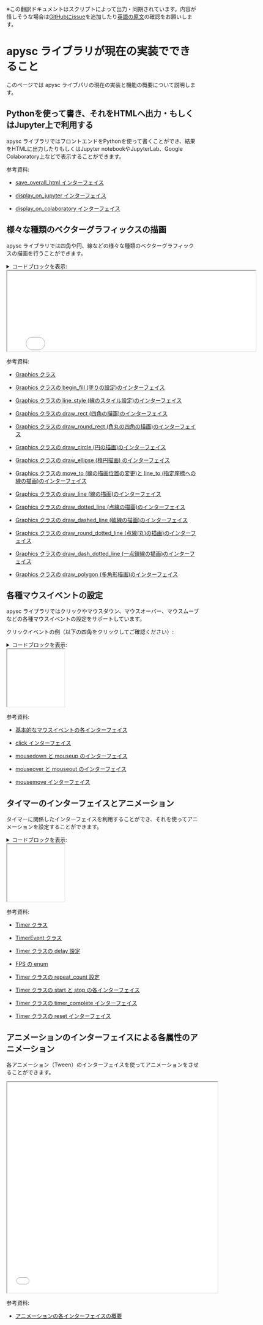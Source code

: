 <span class="inconspicuous-txt">※この翻訳ドキュメントはスクリプトによって出力・同期されています。内容が怪しそうな場合は<a href="https://github.com/simon-ritchie/apysc/issues" target="_blank">GitHubにissue</a>を追加したり[英語の原文](https://simon-ritchie.github.io/apysc/en/what_apysc_can_do.html)の確認をお願いします。</span>

# apysc ライブラリが現在の実装でできること

このページでは apysc ライブパリの現在の実装と機能の概要について説明します。

## Pythonを使って書き、それをHTMLへ出力・もしくはJupyter上で利用する

apysc ライブラリではフロントエンドをPythonを使って書くことができ、結果をHTMLに出力したりもしくはJupyter notebookやJupyterLab、Google Colaboratory上などで表示することができます。

参考資料:

- [save_overall_html インターフェイス](jp_save_overall_html.md)
- [display_on_jupyter インターフェイス](jp_display_on_jupyter.md)

- [display_on_colaboratory インターフェイス](jp_display_on_colaboratory.md)

## 様々な種類のベクターグラフィックスの描画

apysc ライブラリでは四角や円、線などの様々な種類のベクターグラフィックスの描画を行うことができます。

<details>
<summary>コードブロックを表示:</summary>

```py
# runnable
import apysc as ap

ap.Stage(
    stage_width=650,
    stage_height=210,
    background_color=ap.Color("#333"),
    stage_elem_id="stage",
)
sprite: ap.Sprite = ap.Sprite()

sprite.graphics.begin_fill(color=ap.Color("#0af"))
sprite.graphics.draw_rect(x=50, y=50, width=50, height=50)

sprite.graphics.draw_round_rect(
    x=150, y=50, width=50, height=50, ellipse_width=12, ellipse_height=12
)

sprite.graphics.draw_circle(x=275, y=75, radius=25)

sprite.graphics.draw_ellipse(x=375, y=75, width=50, height=30)

sprite.graphics.draw_polygon(
    points=[
        ap.Point2D(x=475, y=50),
        ap.Point2D(x=450, y=100),
        ap.Point2D(x=500, y=100),
    ]
)

sprite.graphics.begin_fill(color=ap.COLORLESS)
sprite.graphics.line_style(color=ap.Color("#eee"), thickness=3)
sprite.graphics.move_to(x=550, y=50)
sprite.graphics.line_to(x=600, y=50)
sprite.graphics.line_to(x=550, y=100)
sprite.graphics.line_to(x=600, y=100)

sprite.graphics.draw_line(x_start=50, y_start=130, x_end=600, y_end=130)
sprite.graphics.draw_dotted_line(
    x_start=50, y_start=145, x_end=600, y_end=145, dot_size=2
)
sprite.graphics.draw_round_dotted_line(
    x_start=53, y_start=160, x_end=600, y_end=160, round_size=6, space_size=6
)

ap.save_overall_html(dest_dir_path="what_apysc_can_do_draw_vector_graphics/")
```

</details>

<iframe src="static/what_apysc_can_do_draw_vector_graphics/index.html" width="650" height="210"></iframe>

参考資料:

- [Graphics クラス](jp_graphics.md)
- [Graphics クラスの begin_fill (塗りの設定)のインターフェイス](jp_graphics_begin_fill.md)

- [Graphics クラスの line_style (線のスタイル設定)のインターフェイス](jp_graphics_line_style.md)
- [Graphics クラスの draw_rect (四角の描画)のインターフェイス](jp_graphics_draw_rect.md)

- [Graphics クラスの draw_round_rect (角丸の四角の描画)のインターフェイス](jp_graphics_draw_round_rect.md)
- [Graphics クラスの draw_circle (円の描画)のインターフェイス](jp_graphics_draw_circle.md)

- [Graphics クラスの draw_ellipse (楕円描画) のインターフェイス](jp_graphics_draw_ellipse.md)
- [Graphics クラスの move_to (線の描画位置の変更)と line_to (指定座標への線の描画)のインターフェイス](jp_graphics_move_to_and_line_to.md)

- [Graphics クラスの draw_line (線の描画)のインターフェイス](jp_graphics_draw_line.md)
- [Graphics クラスの draw_dotted_line (点線の描画)のインターフェイス](jp_graphics_draw_dotted_line.md)

- [Graphics クラスの draw_dashed_line (破線の描画)のインターフェイス](jp_graphics_draw_dashed_line.md)
- [Graphics クラスの draw_round_dotted_line (点線(丸)の描画)のインターフェイス](jp_graphics_draw_round_dotted_line.md)

- [Graphics クラスの draw_dash_dotted_line (一点鎖線の描画)のインターフェイス](jp_graphics_draw_dash_dotted_line.md)
- [Graphics クラスの draw_polygon (多角形描画)のインターフェイス](jp_graphics_draw_polygon.md)

## 各種マウスイベントの設定

apysc ライブラリではクリックやマウスダウン、マウスオーバー、マウスムーブなどの各種マウスイベントの設定をサポートしています。

クリックイベントの例（以下の四角をクリックしてご確認ください）:

<details>
<summary>コードブロックを表示:</summary>

```py
# runnable
import apysc as ap


def on_click(e: ap.MouseEvent[ap.Rectangle], options: dict) -> None:
    """
    The handler that the rectangle calls when clicked.

    Parameters
    ----------
    e : ap.MouseEvent
        Event instance.
    options : dict
        Optional arguments dictionary.
    """
    color: ap.Color = e.this.fill_color
    condition: ap.Boolean = color == ap.Color("#00aaff")
    with ap.If(condition):
        e.this.fill_color = ap.Color("#f0a")
    with ap.Else():
        e.this.fill_color = ap.Color("#0af")


ap.Stage(
    stage_width=150,
    stage_height=150,
    background_color=ap.Color("#333"),
    stage_elem_id="stage",
)
sprite: ap.Sprite = ap.Sprite()

sprite.graphics.begin_fill(color=ap.Color("#0af"))
rectangle: ap.Rectangle = sprite.graphics.draw_rect(x=50, y=50, width=50, height=50)
rectangle.click(on_click)

ap.save_overall_html(dest_dir_path="what_apysc_can_do_mouse_event_click/")
```

</details>

<iframe src="static/what_apysc_can_do_mouse_event_click/index.html" width="150" height="150"></iframe>

参考資料:

- [基本的なマウスイベントの各インターフェイス](jp_mouse_event_basic.md)
- [click インターフェイス](jp_click.md)

- [mousedown と mouseup のインターフェイス](jp_mousedown_and_mouseup.md)
- [mouseover と mouseout のインターフェイス](jp_mouseover_and_mouseout.md)

- [mousemove インターフェイス](jp_mousemove.md)

## タイマーのインターフェイスとアニメーション

タイマーに関係したインターフェイスを利用することができ、それを使ってアニメーションを設定することができます。

<details>
<summary>コードブロックを表示:</summary>

```py
# runnable
from typing_extensions import TypedDict

import apysc as ap


class _Options(TypedDict):
    rectangle: ap.Rectangle
    alpha_direction: ap.Int


def on_timer(e: ap.TimerEvent, options: _Options) -> None:
    """
    The handler that the timer calls.

    Parameters
    ----------
    e : ap.TimerEvent
        Event instance.
    options : dict
        Optional arguments dictionary.
    """
    rectangle: ap.Rectangle = options["rectangle"]
    alpha_direction: ap.Int = options["alpha_direction"]
    current_alpha: ap.Number = rectangle.fill_alpha
    condition_1: ap.Boolean = current_alpha < 0.0
    condition_2: ap.Boolean = current_alpha > 1.0
    with ap.If(condition_1):
        alpha_direction.value = 1
    with ap.Elif(condition_2):
        alpha_direction.value = -1
    rectangle.fill_alpha += alpha_direction * 0.03
    rectangle.rotation_around_center += 1


ap.Stage(
    stage_width=150,
    stage_height=150,
    background_color=ap.Color("#333"),
    stage_elem_id="stage",
)
sprite: ap.Sprite = ap.Sprite()

sprite.graphics.begin_fill(color=ap.Color("#0af"))
alpha_direction: ap.Int = ap.Int(1)
rectangle: ap.Rectangle = sprite.graphics.draw_rect(x=50, y=50, width=50, height=50)
options: _Options = {"rectangle": rectangle, "alpha_direction": alpha_direction}
timer: ap.Timer = ap.Timer(on_timer, delay=ap.FPS.FPS_60, options=options)
timer.start()

ap.save_overall_html(dest_dir_path="what_apysc_can_do_timer_animation/")
```

</details>

<iframe src="static/what_apysc_can_do_timer_animation/index.html" width="150" height="150"></iframe>

参考資料:

- [Timer クラス](jp_timer.md)
- [TimerEvent クラス](jp_timer_event.md)

- [Timer クラスの delay 設定](jp_timer_delay.md)
- [FPS の enum](jp_fps.md)

- [Timer クラスの repeat_count 設定](jp_timer_repeat_count.md)
- [Timer クラスの start と stop の各インターフェイス](jp_timer_start_and_stop.md)

- [Timer クラスの timer_complete インターフェイス](jp_timer_complete.md)
- [Timer クラスの reset インターフェイス](jp_timer_reset.md)

## アニメーションのインターフェイスによる各属性のアニメーション

各アニメーション（Tween）のインターフェイスを使ってアニメーションをさせることができます。

<iframe src="static/animation_interfaces_abstract_each_attr/index.html" width="550" height="550"></iframe>

参考資料:

- [アニメーションの各インターフェイスの概要](jp_animation_interfaces_abstract.md)